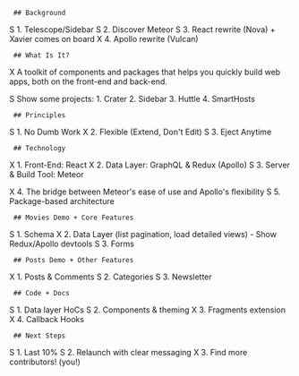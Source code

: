      
     ## Background
     
S     1. Telescope/Sidebar
S     2. Discover Meteor
S     3. React rewrite (Nova) + Xavier comes on board
X     4. Apollo rewrite (Vulcan)
     
     ## What Is It?
     
X     A toolkit of components and packages that helps you quickly build web apps, 
      both on the front-end and back-end. 
     
S     Show some projects:
        1. Crater
        2. Sidebar
        3. Huttle
        4. SmartHosts

     ## Principles
     
S     1. No Dumb Work
X     2. Flexible (Extend, Don't Edit)
S     3. Eject Anytime
     
     ## Technology
     
X     1. Front-End: React
X     2. Data Layer: GraphQL & Redux (Apollo)
S     3. Server & Build Tool: Meteor

X     4. The bridge between Meteor's ease of use and Apollo's flexibility
S     5. Package-based architecture

     ## Movies Demo + Core Features
     
S     1. Schema
X     2. Data Layer (list pagination, load detailed views)
         - Show Redux/Apollo devtools
S     3. Forms
     
     ## Posts Demo + Other Features
     
X     1. Posts & Comments
S     2. Categories
S     3. Newsletter
     
     ## Code + Docs
     
S     1. Data layer HoCs
S     2. Components & theming
X     3. Fragments extension
X     4. Callback Hooks
     
     ## Next Steps
     
S     1. Last 10%
S     2. Relaunch with clear messaging
X     3. Find more contributors! (you!)
     